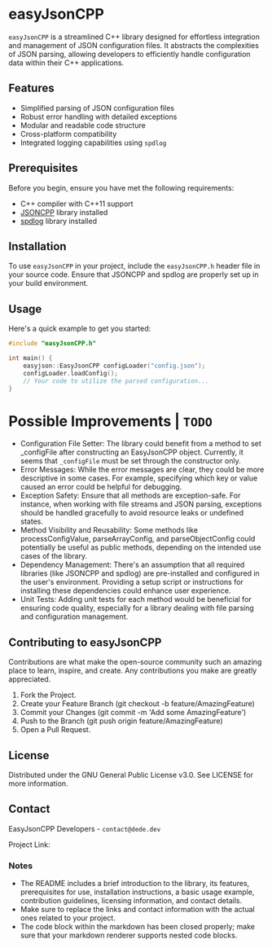 
# easyJsonCPP

`easyJsonCPP` is a streamlined C++ library designed for effortless integration and management of JSON configuration files. It abstracts the complexities of JSON parsing, allowing developers to efficiently handle configuration data within their C++ applications.

## Features

- Simplified parsing of JSON configuration files
- Robust error handling with detailed exceptions
- Modular and readable code structure
- Cross-platform compatibility
- Integrated logging capabilities using `spdlog`

## Prerequisites

Before you begin, ensure you have met the following requirements:

- C++ compiler with C++11 support
- [JSONCPP](https://github.com/open-source-parsers/jsoncpp) library installed
- [spdlog](https://github.com/gabime/spdlog) library installed

## Installation

To use `easyJsonCPP` in your project, include the `easyJsonCPP.h` header file in your source code. Ensure that JSONCPP and spdlog are properly set up in your build environment.

## Usage

Here's a quick example to get you started:

```cpp
#include "easyJsonCPP.h"

int main() {
    easyjson::EasyJsonCPP configLoader("config.json");
    configLoader.loadConfig();
    // Your code to utilize the parsed configuration...
}
```

# Possible Improvements | `TODO`

- Configuration File Setter: The library could benefit from a method to set _configFile after constructing an EasyJsonCPP object. Currently, it seems that `_configFile` must be set through the constructor only.
- Error Messages: While the error messages are clear, they could be more descriptive in some cases. For example, specifying which key or value caused an error could be helpful for debugging.
- Exception Safety: Ensure that all methods are exception-safe. For instance, when working with file streams and JSON parsing, exceptions should be handled gracefully to avoid resource leaks or undefined states.
- Method Visibility and Reusability: Some methods like processConfigValue, parseArrayConfig, and parseObjectConfig could potentially be useful as public methods, depending on the intended use cases of the library.
- Dependency Management: There's an assumption that all required libraries (like JSONCPP and spdlog) are pre-installed and configured in the user's environment. Providing a setup script or instructions for installing these dependencies could enhance user experience.
- Unit Tests: Adding unit tests for each method would be beneficial for ensuring code quality, especially for a library dealing with file parsing and configuration management.

## Contributing to easyJsonCPP

Contributions are what make the open-source community such an amazing place to learn, inspire, and create. Any contributions you make are greatly appreciated.

1. Fork the Project.
2. Create your Feature Branch (git checkout -b feature/AmazingFeature)
3. Commit your Changes (git commit -m 'Add some AmazingFeature')
4. Push to the Branch (git push origin feature/AmazingFeature)
5. Open a Pull Request.

## License

Distributed under the GNU General Public License v3.0. See LICENSE for more information.

## Contact

EasyJsonCPP Developers - `contact@dede.dev`

Project Link:

### Notes

- The README includes a brief introduction to the library, its features, prerequisites for use, installation instructions, a basic usage example, contribution guidelines, licensing information, and contact details.
- Make sure to replace the links and contact information with the actual ones related to your project.
- The code block within the markdown has been closed properly; make sure that your markdown renderer supports nested code blocks.
